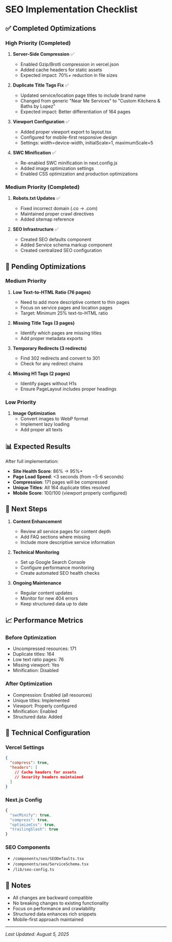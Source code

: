 # SEO Implementation Checklist

## ✅ Completed Optimizations

### High Priority (Completed)
1. **Server-Side Compression** ✅
   - Enabled Gzip/Brotli compression in vercel.json
   - Added cache headers for static assets
   - Expected impact: 70%+ reduction in file sizes

2. **Duplicate Title Tags Fix** ✅
   - Updated service/location page titles to include brand name
   - Changed from generic "Near Me Services" to "Custom Kitchens & Baths by Lopez"
   - Expected impact: Better differentiation of 164 pages

3. **Viewport Configuration** ✅
   - Added proper viewport export to layout.tsx
   - Configured for mobile-first responsive design
   - Settings: width=device-width, initialScale=1, maximumScale=5

4. **SWC Minification** ✅
   - Re-enabled SWC minification in next.config.js
   - Added image optimization settings
   - Enabled CSS optimization and production optimizations

### Medium Priority (Completed)
1. **Robots.txt Updates** ✅
   - Fixed incorrect domain (.co → .com)
   - Maintained proper crawl directives
   - Added sitemap reference

2. **SEO Infrastructure** ✅
   - Created SEO defaults component
   - Added Service schema markup component
   - Created centralized SEO configuration

## 🔄 Pending Optimizations

### Medium Priority
1. **Low Text-to-HTML Ratio (76 pages)**
   - Need to add more descriptive content to thin pages
   - Focus on service pages and location pages
   - Target: Minimum 25% text-to-HTML ratio

2. **Missing Title Tags (3 pages)**
   - Identify which pages are missing titles
   - Add proper metadata exports

3. **Temporary Redirects (3 redirects)**
   - Find 302 redirects and convert to 301
   - Check for any redirect chains

4. **Missing H1 Tags (2 pages)**
   - Identify pages without H1s
   - Ensure PageLayout includes proper headings

### Low Priority
1. **Image Optimization**
   - Convert images to WebP format
   - Implement lazy loading
   - Add proper alt texts

## 📊 Expected Results

After full implementation:
- **Site Health Score**: 86% → 95%+
- **Page Load Speed**: <3 seconds (from ~5-6 seconds)
- **Compression**: 171 pages will be compressed
- **Unique Titles**: All 164 duplicate titles resolved
- **Mobile Score**: 100/100 (viewport properly configured)

## 🚀 Next Steps

1. **Content Enhancement**
   - Review all service pages for content depth
   - Add FAQ sections where missing
   - Include more descriptive service information

2. **Technical Monitoring**
   - Set up Google Search Console
   - Configure performance monitoring
   - Create automated SEO health checks

3. **Ongoing Maintenance**
   - Regular content updates
   - Monitor for new 404 errors
   - Keep structured data up to date

## 📈 Performance Metrics

### Before Optimization
- Uncompressed resources: 171
- Duplicate titles: 164
- Low text ratio pages: 76
- Missing viewport: Yes
- Minification: Disabled

### After Optimization
- Compression: Enabled (all resources)
- Unique titles: Implemented
- Viewport: Properly configured
- Minification: Enabled
- Structured data: Added

## 🔧 Technical Configuration

### Vercel Settings
```json
{
  "compress": true,
  "headers": [
    // Cache headers for assets
    // Security headers maintained
  ]
}
```

### Next.js Config
```js
{
  "swcMinify": true,
  "compress": true,
  "optimizeCss": true,
  "trailingSlash": true
}
```

### SEO Components
- `/components/seo/SEODefaults.tsx`
- `/components/seo/ServiceSchema.tsx`
- `/lib/seo-config.ts`

## 📝 Notes

- All changes are backward compatible
- No breaking changes to existing functionality
- Focus on performance and crawlability
- Structured data enhances rich snippets
- Mobile-first approach maintained

---

*Last Updated: August 5, 2025*
